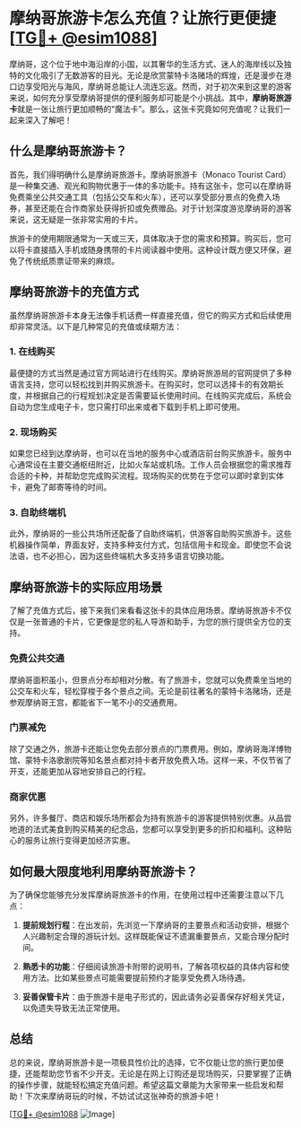 # 摩纳哥旅游卡怎么充值？让旅行更便捷[[TG💪+ @esim1088](https://t.me/s/esim1088)]

摩纳哥，这个位于地中海沿岸的小国，以其奢华的生活方式、迷人的海岸线以及独特的文化吸引了无数游客的目光。无论是欣赏蒙特卡洛赌场的辉煌，还是漫步在港口边享受阳光与海风，摩纳哥总能让人流连忘返。然而，对于初次来到这里的游客来说，如何充分享受摩纳哥提供的便利服务却可能是个小挑战。其中，**摩纳哥旅游卡**就是一张让旅行更加顺畅的“魔法卡”。那么，这张卡究竟如何充值呢？让我们一起来深入了解吧！

## 什么是摩纳哥旅游卡？

首先，我们得明确什么是摩纳哥旅游卡。摩纳哥旅游卡（Monaco Tourist Card）是一种集交通、观光和购物优惠于一体的多功能卡。持有这张卡，您可以在摩纳哥免费乘坐公共交通工具（包括公交车和火车），还可以享受部分景点的免费入场券，甚至还能在合作商家处获得折扣或免费赠品。对于计划深度游览摩纳哥的游客来说，这无疑是一张非常实用的卡片。

旅游卡的使用期限通常为一天或三天，具体取决于您的需求和预算。购买后，您可以将卡直接插入手机或随身携带的卡片阅读器中使用。这种设计既方便又环保，避免了传统纸质票证带来的麻烦。

## 摩纳哥旅游卡的充值方式

虽然摩纳哥旅游卡本身无法像手机话费一样直接充值，但它的购买方式和后续使用却非常灵活。以下是几种常见的充值或续期方法：

### 1. 在线购买

最便捷的方式当然是通过官方网站进行在线购买。摩纳哥旅游局的官网提供了多种语言支持，您可以轻松找到并购买旅游卡。在购买时，您可以选择卡的有效期长度，并根据自己的行程规划决定是否需要延长使用时间。在线购买完成后，系统会自动为您生成电子卡，您只需打印出来或者下载到手机上即可使用。

### 2. 现场购买

如果您已经到达摩纳哥，也可以在当地的服务中心或酒店前台购买旅游卡。服务中心通常设在主要交通枢纽附近，比如火车站或机场。工作人员会根据您的需求推荐合适的卡种，并帮助您完成购买流程。现场购买的优势在于您可以即时拿到实体卡，避免了邮寄等待的时间。

### 3. 自助终端机

此外，摩纳哥的一些公共场所还配备了自助终端机，供游客自助购买旅游卡。这些机器操作简单，界面友好，支持多种支付方式，包括信用卡和现金。即使您不会说法语，也不必担心，因为这些终端机大多支持多语言切换功能。

## 摩纳哥旅游卡的实际应用场景

了解了充值方式后，接下来我们来看看这张卡的具体应用场景。摩纳哥旅游卡不仅仅是一张普通的卡片，它更像是您的私人导游和助手，为您的旅行提供全方位的支持。

### 免费公共交通

摩纳哥面积虽小，但景点分布却相对分散。有了旅游卡，您就可以免费乘坐当地的公交车和火车，轻松穿梭于各个景点之间。无论是前往著名的蒙特卡洛赌场，还是参观摩纳哥王宫，都能省下一笔不小的交通费用。

### 门票减免

除了交通之外，旅游卡还能让您免去部分景点的门票费用。例如，摩纳哥海洋博物馆、蒙特卡洛歌剧院等知名景点都对持卡者开放免费入场。这样一来，不仅节省了开支，还能更加从容地安排自己的行程。

### 商家优惠

另外，许多餐厅、商店和娱乐场所都会为持有旅游卡的游客提供特别优惠。从品尝地道的法式美食到购买精美的纪念品，您都可以享受到更多的折扣和福利。这种贴心的服务让旅行变得更加经济实惠。

## 如何最大限度地利用摩纳哥旅游卡？

为了确保您能够充分发挥摩纳哥旅游卡的作用，在使用过程中还需要注意以下几点：

1. **提前规划行程**：在出发前，先浏览一下摩纳哥的主要景点和活动安排，根据个人兴趣制定合理的游玩计划。这样既能保证不遗漏重要景点，又能合理分配时间。

2. **熟悉卡的功能**：仔细阅读旅游卡附带的说明书，了解各项权益的具体内容和使用方法。比如某些景点可能需要提前预约才能享受免费入场待遇。

3. **妥善保管卡片**：由于旅游卡是电子形式的，因此请务必妥善保存好相关凭证，以免遗失导致无法正常使用。

## 总结

总的来说，摩纳哥旅游卡是一项极具性价比的选择，它不仅能让您的旅行更加便捷，还能帮助您节省不少开支。无论是在网上订购还是现场购买，只要掌握了正确的操作步骤，就能轻松搞定充值问题。希望这篇文章能为大家带来一些启发和帮助！下次来摩纳哥玩的时候，不妨试试这张神奇的旅游卡吧！

[[TG💪+ @esim1088](https://t.me/s/esim1088) ![Image](https://i.postimg.cc/4NQfJmqS/Snipaste-2025-05-13-00-14-12.png)]
